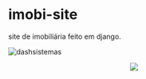 # imobi-site
site de imobiliária feito em django.


![dashsistemas](https://user-images.githubusercontent.com/61359076/151431630-2272d238-544a-426d-960f-e65966a3539e.png)


<div align="center">
<img src="![dashsistemas](https://user-images.githubusercontent.com/61359076/151431630-2272d238-544a-426d-960f-e65966a3539e.png)
"/>
</div>

